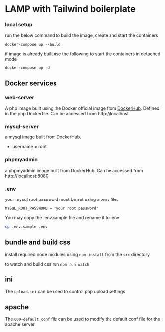 # LAMP with Tailwind boilerplate

### local setup

run the below command to build the image, create and start the containers

```
docker-compose up --build
```

if image is already built use the following to start the containers in detached mode

```
docker-compose up -d
```

## Docker services

### web-server

A php image built using the Docker official image from [DockerHub](https://hub.docker.com/_/php). Defined in the php.Dockerfile. Can be accessed from http://localhost

### mysql-server

a mysql image built from DockerHub.

- username = root

### phpmyadmin

a phpmyadmin image built from DockerHub. Can be accessed from http://localhost:8080

### .env

your mysql root password must be set using a .env file.

```
MYSQL_ROOT_PASSWORD = "your root password"
```

You may copy the .env.sample file and rename it to .env

```bash
cp .env.sample .env
```

## bundle and build css
install required node modules using `npm install` from the `src` directory

to watch and build css run `npm run watch`

## ini
The `upload.ini` can be used to control php upload settings

## apache
The `000-default.conf` file can be used to modify the default conf file for the apache server.